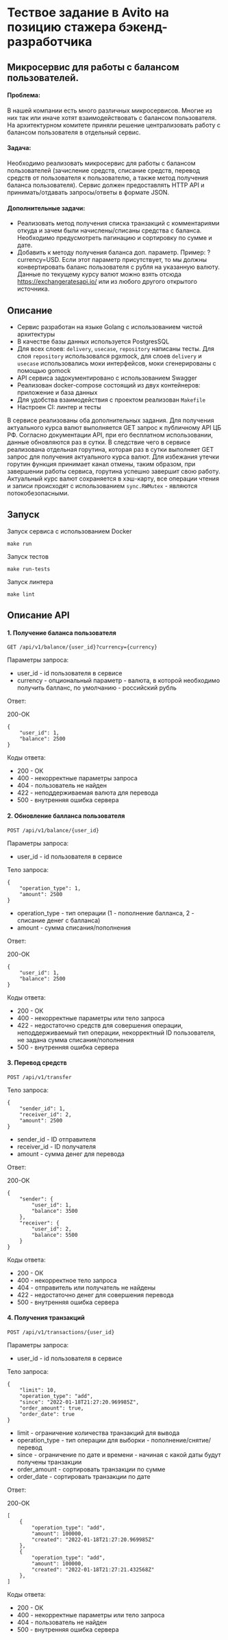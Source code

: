 # Тествое задание в Avito на позицию стажера бэкенд-разработчика
## Микросервис для работы с балансом пользователей.

#### Проблема:
В нашей компании есть много различных микросервисов. Многие из них так или иначе хотят взаимодействовать с балансом пользователя. На архитектурном комитете приняли решение централизовать работу с балансом пользователя в отдельный сервис.
#### Задача:
Необходимо реализовать микросервис для работы с балансом пользователей (зачисление средств, списание средств, перевод средств от пользователя к пользователю, а также метод получения баланса пользователя). Сервис должен предоставлять HTTP API и принимать/отдавать запросы/ответы в формате JSON.
#### Дополнительные задачи:
- Реализовать метод получения списка транзакций с комментариями откуда и зачем были начислены/списаны средства с баланса. Необходимо предусмотреть пагинацию и сортировку по сумме и дате.
- Добавить к методу получения баланса доп. параметр. Пример: ?currency=USD. Если этот параметр присутствует, то мы должны конвертировать баланс пользователя с рубля на указанную валюту. Данные по текущему курсу валют можно взять отсюда https://exchangeratesapi.io/ или из любого другого открытого источника.

## Описание
- Сервис разработан на языке Golang с использованием чистой архитектуры
- В качестве базы данных используется PostgresSQL
- Для всех слоев: `delivery`, `usecase`, `repository` написаны тесты. Для слоя `repository` использовался pgxmock, для слоев `delivery` и `usecase` использовались моки интерфейсов, моки сгенерированы с помощью gomock
- API сервиса задокументировано с использованием Swagger
- Реализован docker-compose состоящий из двух контейнеров: приложение и база данных
- Для удобства взаимодействия с проектом реализован `Makefile`
- Настроен CI: линтер и тесты

В сервисе реализованы оба дополнительных задания. Для получения актуального курса валют выполняется GET запрос к публичному API ЦБ РФ. Согласно документации API, при его бесплатном использовании, данные обновляются раз в сутки. В следствие чего в сервисе реализована отдельная горутина, которая раз в сутки выполняет GET запрос для получения актуального курса валют. Для избежания утечки горутин функция принимает канал отмены, таким образом, при завершении работы сервиса, горутина успешно завершит свою работу. Актуальный курс валют сохраняется в хэш-карту, все операции чтения и записи происходят с использованием `sync.RWMutex` - являются потокобезопасными.

## Запуск
Запуск сервиса c использованием Docker
```
make run
```
Запуск тестов
```
make run-tests
```
Запуск линтера
```
make lint
```

## Описание API
#### 1. Получение баланса пользователя
```
GET /api/v1/balance/{user_id}?currency={currency}
```
Параметры запроса:
- user_id - id пользователя в сервисе
- currency - опциональный параметр - валюта, в которой необходимо получить балланс, по умолчанию - российский рубль

Ответ:

200-ОК
```
{
    "user_id": 1,
    "balance": 2500
}
```

Коды ответа:
- 200 - ОК
- 400 - некорректные параметры запроса
- 404 - пользователь не найден
- 422 - неподдерживаемая валюта для перевода
- 500 - внутренняя ошибка сервера

#### 2. Обновление балланса пользователя
```
POST /api/v1/balance/{user_id}
```
Параметры запроса:
- user_id - id пользователя в сервисе

Тело запроса:
```
{
    "operation_type": 1,
    "amount": 2500
}
```
- operation_type - тип операции (1 - пополнение балланса, 2 - списание денег с балланса)
- amount - сумма списания/пополнения

Ответ:

200-ОК
```
{
    "user_id": 1,
    "balance": 2500
}
```

Коды ответа:
- 200 - ОК
- 400 - некорректные параметры или тело запроса
- 422 - недостаточно средств для совершения операции, неподдерживаемый тип операции, некорректный ID пользователя, не задана сумма списания/пополнения
- 500 - внутренняя ошибка сервера

#### 3. Перевод средств
```
POST /api/v1/transfer
```
Тело запроса:
```
{
    "sender_id": 1,
    "receiver_id": 2,
    "amount": 2500
}
```
- sender_id - ID отправителя
- receiver_id - ID получателя
- amount - сумма денег для перевода

Ответ:

200-ОК
```
{
    "sender": {
        "user_id": 1,
        "balance": 3500
    },
    "receiver": {
        "user_id": 2,
        "balance": 5500
    }
}
```

Коды ответа:
- 200 - ОК
- 400 - некорректное тело запроса
- 404 - отправитель или получатель не найдены
- 422 - недостаточно денег для совершения перевода
- 500 - внутренняя ошибка сервера

#### 4. Получения транзакций
```
POST /api/v1/transactions/{user_id}
```
Параметры запроса:
- user_id - id пользователя в сервисе

Тело запроса:
```
{
    "limit": 10,
    "operation_type": "add",
    "since": "2022-01-18T21:27:20.969985Z",
    "order_amount": true,
    "order_date": true
}
```
- limit - ограничение количества транзакций для вывода
- operation_type - тип операции для выборки - пополнение/снятие/перевод
- since - ограничение по дате и времени - начиная с какой даты будут получены транзакции
- order_amount - сортировать транзакции по сумме
- order_date - сортировать транзакции по дате

Ответ:

200-ОК
```
[
    {
        "operation_type": "add",
        "amount": 100000,
        "created": "2022-01-18T21:27:20.969985Z"
    },
    {
        "operation_type": "add",
        "amount": 100000,
        "created": "2022-01-18T21:27:21.432568Z"
    },
]
```

Коды ответа:
- 200 - ОК
- 400 - некорректные параметры или тело запроса
- 404 - пользователь не найден
- 500 - внутренняя ошибка сервера